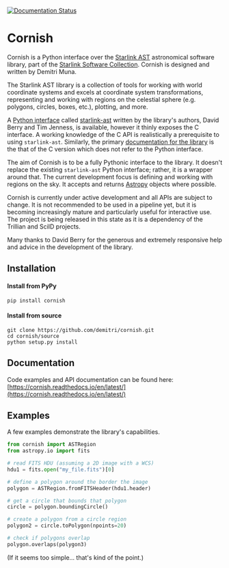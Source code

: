 [![Documentation Status](https://readthedocs.org/projects/cornish/badge/?version=latest)](https://cornish.readthedocs.io/en/latest/?badge=latest)

# Cornish

Cornish is a Python interface over the [Starlink AST](http://starlink.eao.hawaii.edu/starlink/AST) astronomical software library, part of the [Starlink Software Collection](http://starlink.eao.hawaii.edu/). Cornish is designed and written by Demitri Muna.

The Starlink AST library is a collection of tools for working with world coordinate systems and excels at coordinate system transformations, representing and working with regions on the celestial sphere (e.g. polygons, circles, boxes, etc.), plotting, and more.

A [Python interface](http://starlink.github.io/starlink-pyast/pyast.html) called [starlink-ast](https://pypi.org/project/starlink-pyast/) written by the library's authors, David Berry and Tim Jenness, is available, however it thinly exposes the C interface. A working knowledge of the C API is realistically a prerequisite to using `starlink-ast`. Similarly, the primary [documentation for the library](http://www.starlink.ac.uk/cgi-bin/htxserver/sun211.htx/sun211.html?xref_) is the that of the C version which does not refer to the Python interface.

The aim of Cornish is to be a fully Pythonic interface to the library. It doesn't replace the existing `starlink-ast` Python interface; rather, it is a wrapper around that. The current development focus is defining and working with regions on the sky. It accepts and returns [Astropy](https://www.astropy.org) objects where possible.

Cornish is currently under active development and all APIs are subject to change. It is not recommended to be used in a pipeline yet, but it is becoming increasingly mature and particularly useful for interactive use. The project is being released in this state as it is a dependency of the Trillian and SciID projects.

Many thanks to David Berry for the generous and extremely responsive help and advice in the development of the library.

## Installation

#### Install from PyPy

    pip install cornish

#### Install from source

    git clone https://github.com/demitri/cornish.git
    cd cornish/source
    python setup.py install

## Documentation
  
Code examples and API documentation can be found here: [https://cornish.readthedocs.io/en/latest/](https://cornish.readthedocs.io/en/latest/)

## Examples

A few examples demonstrate the library's capabilities.


```python
from cornish import ASTRegion
from astropy.io import fits

# read FITS HDU (assuming a 2D image with a WCS)
hdu1 = fits.open("my_file.fits")[0]

# define a polygon around the border the image
polygon = ASTRegion.fromFITSHeader(hdu1.header)

# get a circle that bounds that polygon
circle = polygon.boundingCircle()

# create a polygon from a circle region
polygon2 = circle.toPolygon(npoints=20)

# check if polygons overlap
polygon.overlaps(polygon3)

```

(If it seems too simple... that's kind of the point.)
